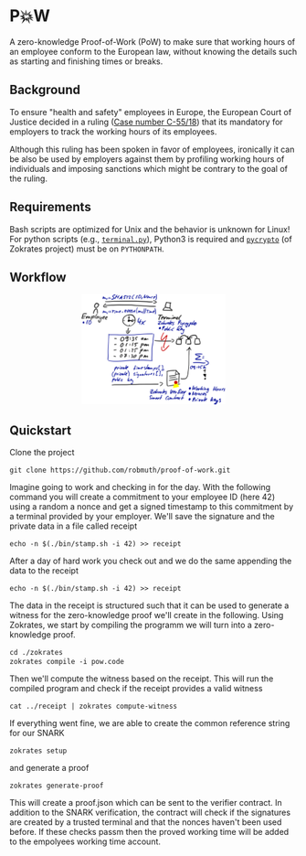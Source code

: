 # P💥W
A zero-knowledge Proof-of-Work (PoW) to make sure that working hours of an employee conform to the European law, without knowing the details such as starting and finishing times or breaks.

## Background
To ensure "health and safety" employees in Europe, the European Court of Justice decided in a ruling ([Case number C-55/18](http://curia.europa.eu/juris/liste.jsf?num=C-55/18&language=EN)) that its mandatory for employers to track the working hours of its employees.

Although this ruling has been spoken in favor of employees, ironically it can be also be used by employers against them by profiling working hours of individuals and imposing sanctions which might be contrary to the goal of the ruling.

## Requirements
Bash scripts are optimized for Unix and the behavior is unknown for Linux! For python scripts (e.g., [`terminal.py`](./bin/terminal.py)), Python3 is required and [`pycrypto`](https://github.com/Zokrates/pycrypto) (of Zokrates project) must be on `PYTHONPATH`.

## Workflow
<p align="center">
    <img src="./workflow.png" width="50%" height="50%">
</p>

## Quickstart

Clone the project
```
git clone https://github.com/robmuth/proof-of-work.git
```
Imagine going to work and checking in for the day. With the following command you will create a commitment to your employee ID (here 42) using a random a nonce and get a signed timestamp to this commitment by a terminal provided by your employer.
We'll save the signature and the private data in a file called receipt
```
echo -n $(./bin/stamp.sh -i 42) >> receipt
```
After a day of hard work you check out and we do the same appending the data to the receipt
```
echo -n $(./bin/stamp.sh -i 42) >> receipt
```
The data in the receipt is structured such that it can be used to generate a witness for the zero-knowledge proof we'll create in the following. Using Zokrates, we start by compiling the programm we will turn into a zero-knowledge proof.
```
cd ./zokrates
zokrates compile -i pow.code
```
Then we'll compute the witness based on the receipt. This will run the compiled program and check if the receipt provides a valid witness
```
cat ../receipt | zokrates compute-witness
```
If everything went fine, we are able to create the common reference string for our SNARK
```
zokrates setup
```
and generate a proof
```
zokrates generate-proof
```
This will create a proof.json which can be sent to the verifier contract. In addition to the SNARK verification, the contract will check if the signatures are created by a trusted terminal and that the nonces haven't been used before. If these checks passm then the proved working time will be added to the empolyees working time account.
